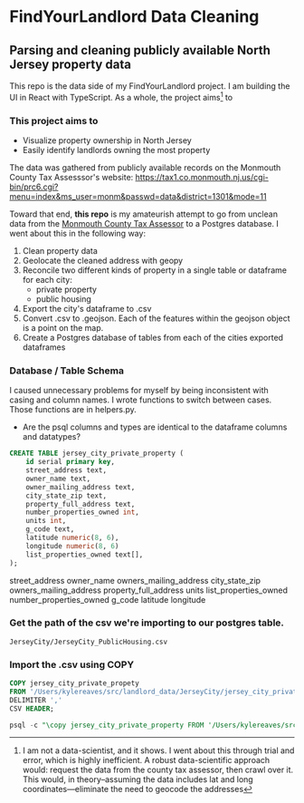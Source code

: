 # FindYourLandlord Data Cleaning

## Parsing and cleaning publicly available North Jersey property data
This repo is the data side of my FindYourLandlord project. I am building the UI in React with TypeScript.
As a whole, the project aims[^1] to

### This project aims to
* Visualize property ownership in North Jersey
* Easily identify landlords owning the most property

The data was gathered from publicly available records on the Monmouth County Tax Assesssor's website:
https://tax1.co.monmouth.nj.us/cgi-bin/prc6.cgi?menu=index&ms_user=monm&passwd=data&district=1301&mode=11

Toward that end, **this repo** is my amateurish attempt to go from unclean data from the [Monmouth County Tax Assessor](https://tax1.co.monmouth.nj.us/cgi-bin/prc6.cgi?menu=index&ms_user=monm&passwd=data&district=1301&mode=11) to a Postgres database.
I went about this in the following way:

1. Clean property data
2. Geolocate the cleaned address with geopy
3. Reconcile two different kinds of property in a single table or dataframe for each city:
   - private property
   - public housing
4. Export the city's dataframe to .csv
5. Convert .csv to .geojson. Each of the features within the geojson object is a point on the map.
6. Create a Postgres database of tables from each of the cities exported dataframes

### Database / Table Schema

I caused unnecessary problems for myself by being inconsistent with casing and column names. I wrote functions to switch between cases. Those functions are in helpers.py.

- Are the psql columns and types are identical to the dataframe columns and datatypes?

```sql
CREATE TABLE jersey_city_private_property (
    id serial primary key,
    street_address text,
    owner_name text,
    owner_mailing_address text,
    city_state_zip text,
    property_full_address text,
    number_properties_owned int,
    units int,
    g_code text,
    latitude numeric(8, 6),
    longitude numeric(8, 6)
    list_properties_owned text[],
);
```

street_address
owner_name
owners_mailing_address
city_state_zip
owners_mailing_address
property_full_address
units
list_properties_owned
number_properties_owned
g_code
latitude
longitude


### Get the path of the csv we're importing to our postgres table.

`JerseyCity/JerseyCity_PublicHousing.csv`

### Import the .csv using COPY

```sql
COPY jersey_city_private_propety
FROM '/Users/kylereaves/src/landlord_data/JerseyCity/jersey_city_private_property.csv'
DELIMITER ','
CSV HEADER;
```

```sql
psql -c "\copy jersey_city_private_property FROM '/Users/kylereaves/src/landlord_data/JerseyCity/jersey_city_private_property.csv' delimiter ',' csv"
```

[^1]:
    I am not a data-scientist, and it shows. I went about this through trial and error, which is highly inefficient.
    A robust data-scientific approach would: request the data from the county tax assessor, then crawl over it.
    This would, in theory–assuming the data includes lat and long coordinates—eliminate the need to geocode the addresses
